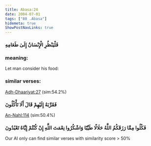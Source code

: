 ```yaml
---
title: Abasa:24
date: 2004-07-01
tags: ["80 .Abasa"]
hidemeta: true 
ShowPostNavLinks: true 
---
```

### فَلْيَنْظُرِ الْإِنْسَانُ إِلَىٰ طَعَامِهِ
### meaning: 
Let man consider his food:
### similar verses: 

[Adh-Dhaariyat:27](/51/27) (sim:54.2%)

### فَقَرَّبَهُ إِلَيْهِمْ قَالَ أَلَا تَأْكُلُونَ

[An-Nahl:114](/16/114) (sim:50.4%)

### فَكُلُوا مِمَّا رَزَقَكُمُ اللَّهُ حَلَالًا طَيِّبًا وَاشْكُرُوا نِعْمَتَ اللَّهِ إِنْ كُنْتُمْ إِيَّاهُ تَعْبُدُونَ

Our AI only can find similar verses with similarity score > 50% 


